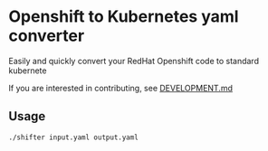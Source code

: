 # Openshift to Kubernetes yaml converter

Easily and quickly convert your RedHat Openshift code to standard kubernete

If you are interested in contributing, see [DEVELOPMENT.md](./DEVELOPMENT.md)

## Usage

```./shifter input.yaml output.yaml```
